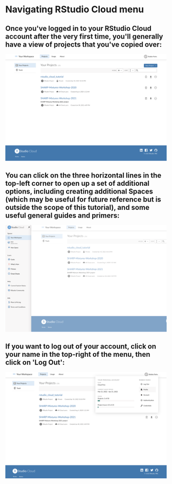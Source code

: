 # Navigating RStudio Cloud menu

## Once you've logged in to your RStudio Cloud account after the very first time, you'll generally have a view of projects that you've copied over:

![](../images/rstudio_cloud_main_menu.png)

## You can click on the three horizontal lines in the top-left corner to open up a set of additional options, including creating additional Spaces (which may be useful for future reference but is outside the scope of this tutorial), and some useful general guides and primers: 

![](../images/rstudio_cloud_three_line_additional_menu.png)

## If you want to log out of your account, click on your name in the top-right of the menu, then click on 'Log Out':

![](../images/log_out.png)
